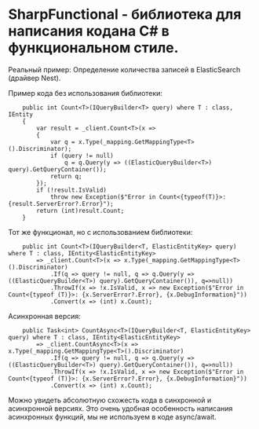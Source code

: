 # SharpFunctional - библиотека для написания кодана C# в функциональном стиле.

Реальный пример:
Определение количества записей в ElasticSearch (драйвер Nest).

Пример кода без использования библиотеки:

		public int Count<T>(IQueryBuilder<T> query) where T : class, IEntity
		{
			var result = _client.Count<T>(x =>
			{
				var q = x.Type(_mapping.GetMappingType<T>().Discriminator);
				if (query != null)
					q = q.Query(y => ((ElasticQueryBuilder<T>) query).GetQueryContainer());
				return q;
			});
			if (!result.IsValid)
				throw new Exception($"Error in Count<{typeof(T)}>: {result.ServerError?.Error}");
			return (int)result.Count;
		}

Тот же функционал, но с использованием библиотеки:

		public int Count<T>(IQueryBuilder<T, ElasticEntityKey> query) where T : class, IEntity<ElasticEntityKey>
			=> _client.Count<T>(x => x.Type(_mapping.GetMappingType<T>().Discriminator)
				.If(q => query != null, q => q.Query(y => ((ElasticQueryBuilder<T>) query).GetQueryContainer()), q=>null))
				.ThrowIf(x => !x.IsValid, x => new Exception($"Error in Count<{typeof (T)}>: {x.ServerError?.Error}, {x.DebugInformation}"))
				.Convert(x => (int) x.Count);

Асинхронная версия:

		public Task<int> CountAsync<T>(IQueryBuilder<T, ElasticEntityKey> query) where T : class, IEntity<ElasticEntityKey>
			=> _client.CountAsync<T>(x => x.Type(_mapping.GetMappingType<T>().Discriminator)
				.If(q => query != null, q => q.Query(y => ((ElasticQueryBuilder<T>) query).GetQueryContainer()), q=>null))
				.ThrowIf(x => !x.IsValid, x => new Exception($"Error in Count<{typeof (T)}>: {x.ServerError?.Error}, {x.DebugInformation}"))
				.Convert(x => (int) x.Count);
				
Можно увидеть абсолютную схожесть кода в синхронной и асинхронной версиях. Это очень удобная особенность написания асинхронных функций, мы не используем в коде async/await.
